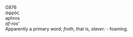 <body>
  <p>G876<br>  ἀφρός  <br> aphros  <br><i>af-ros‘ </i><br>Apparently a primary word; <i>froth</i>, that is, <i>slaver:</i> - foaming.<br></p>
 </body>